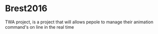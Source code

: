 # Brest2016
TWA project, is a project that will allows pepole to manage their animation command's
on line in the real time 
